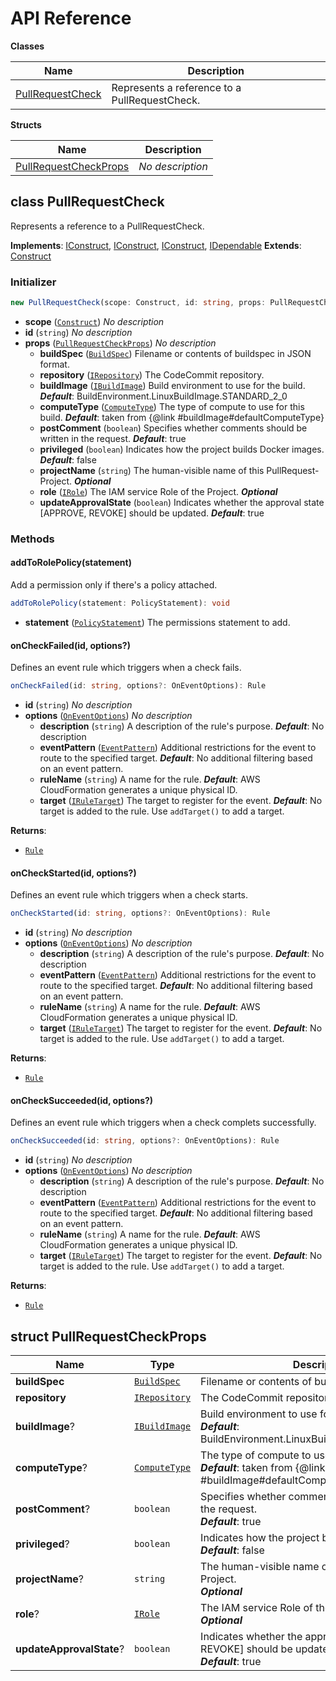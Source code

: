 # API Reference

**Classes**

Name|Description
----|-----------
[PullRequestCheck](#cloudcomponents-cdk-pull-request-check-pullrequestcheck)|Represents a reference to a PullRequestCheck.


**Structs**

Name|Description
----|-----------
[PullRequestCheckProps](#cloudcomponents-cdk-pull-request-check-pullrequestcheckprops)|*No description*



## class PullRequestCheck  <a id="cloudcomponents-cdk-pull-request-check-pullrequestcheck"></a>

Represents a reference to a PullRequestCheck.

__Implements__: [IConstruct](#constructs-iconstruct), [IConstruct](#aws-cdk-core-iconstruct), [IConstruct](#constructs-iconstruct), [IDependable](#aws-cdk-core-idependable)
__Extends__: [Construct](#aws-cdk-core-construct)

### Initializer




```ts
new PullRequestCheck(scope: Construct, id: string, props: PullRequestCheckProps)
```

* **scope** (<code>[Construct](#aws-cdk-core-construct)</code>)  *No description*
* **id** (<code>string</code>)  *No description*
* **props** (<code>[PullRequestCheckProps](#cloudcomponents-cdk-pull-request-check-pullrequestcheckprops)</code>)  *No description*
  * **buildSpec** (<code>[BuildSpec](#aws-cdk-aws-codebuild-buildspec)</code>)  Filename or contents of buildspec in JSON format. 
  * **repository** (<code>[IRepository](#aws-cdk-aws-codecommit-irepository)</code>)  The CodeCommit repository. 
  * **buildImage** (<code>[IBuildImage](#aws-cdk-aws-codebuild-ibuildimage)</code>)  Build environment to use for the build. __*Default*__: BuildEnvironment.LinuxBuildImage.STANDARD_2_0
  * **computeType** (<code>[ComputeType](#aws-cdk-aws-codebuild-computetype)</code>)  The type of compute to use for this build. __*Default*__: taken from {@link #buildImage#defaultComputeType}
  * **postComment** (<code>boolean</code>)  Specifies whether comments should be written in the request. __*Default*__: true
  * **privileged** (<code>boolean</code>)  Indicates how the project builds Docker images. __*Default*__: false
  * **projectName** (<code>string</code>)  The human-visible name of this PullRequest-Project. __*Optional*__
  * **role** (<code>[IRole](#aws-cdk-aws-iam-irole)</code>)  The IAM service Role of the Project. __*Optional*__
  * **updateApprovalState** (<code>boolean</code>)  Indicates whether the approval state [APPROVE, REVOKE] should be updated. __*Default*__: true


### Methods


#### addToRolePolicy(statement) <a id="cloudcomponents-cdk-pull-request-check-pullrequestcheck-addtorolepolicy"></a>

Add a permission only if there's a policy attached.

```ts
addToRolePolicy(statement: PolicyStatement): void
```

* **statement** (<code>[PolicyStatement](#aws-cdk-aws-iam-policystatement)</code>)  The permissions statement to add.




#### onCheckFailed(id, options?) <a id="cloudcomponents-cdk-pull-request-check-pullrequestcheck-oncheckfailed"></a>

Defines an event rule which triggers when a check fails.

```ts
onCheckFailed(id: string, options?: OnEventOptions): Rule
```

* **id** (<code>string</code>)  *No description*
* **options** (<code>[OnEventOptions](#aws-cdk-aws-events-oneventoptions)</code>)  *No description*
  * **description** (<code>string</code>)  A description of the rule's purpose. __*Default*__: No description
  * **eventPattern** (<code>[EventPattern](#aws-cdk-aws-events-eventpattern)</code>)  Additional restrictions for the event to route to the specified target. __*Default*__: No additional filtering based on an event pattern.
  * **ruleName** (<code>string</code>)  A name for the rule. __*Default*__: AWS CloudFormation generates a unique physical ID.
  * **target** (<code>[IRuleTarget](#aws-cdk-aws-events-iruletarget)</code>)  The target to register for the event. __*Default*__: No target is added to the rule. Use `addTarget()` to add a target.

__Returns__:
* <code>[Rule](#aws-cdk-aws-events-rule)</code>

#### onCheckStarted(id, options?) <a id="cloudcomponents-cdk-pull-request-check-pullrequestcheck-oncheckstarted"></a>

Defines an event rule which triggers when a check starts.

```ts
onCheckStarted(id: string, options?: OnEventOptions): Rule
```

* **id** (<code>string</code>)  *No description*
* **options** (<code>[OnEventOptions](#aws-cdk-aws-events-oneventoptions)</code>)  *No description*
  * **description** (<code>string</code>)  A description of the rule's purpose. __*Default*__: No description
  * **eventPattern** (<code>[EventPattern](#aws-cdk-aws-events-eventpattern)</code>)  Additional restrictions for the event to route to the specified target. __*Default*__: No additional filtering based on an event pattern.
  * **ruleName** (<code>string</code>)  A name for the rule. __*Default*__: AWS CloudFormation generates a unique physical ID.
  * **target** (<code>[IRuleTarget](#aws-cdk-aws-events-iruletarget)</code>)  The target to register for the event. __*Default*__: No target is added to the rule. Use `addTarget()` to add a target.

__Returns__:
* <code>[Rule](#aws-cdk-aws-events-rule)</code>

#### onCheckSucceeded(id, options?) <a id="cloudcomponents-cdk-pull-request-check-pullrequestcheck-onchecksucceeded"></a>

Defines an event rule which triggers when a check complets successfully.

```ts
onCheckSucceeded(id: string, options?: OnEventOptions): Rule
```

* **id** (<code>string</code>)  *No description*
* **options** (<code>[OnEventOptions](#aws-cdk-aws-events-oneventoptions)</code>)  *No description*
  * **description** (<code>string</code>)  A description of the rule's purpose. __*Default*__: No description
  * **eventPattern** (<code>[EventPattern](#aws-cdk-aws-events-eventpattern)</code>)  Additional restrictions for the event to route to the specified target. __*Default*__: No additional filtering based on an event pattern.
  * **ruleName** (<code>string</code>)  A name for the rule. __*Default*__: AWS CloudFormation generates a unique physical ID.
  * **target** (<code>[IRuleTarget](#aws-cdk-aws-events-iruletarget)</code>)  The target to register for the event. __*Default*__: No target is added to the rule. Use `addTarget()` to add a target.

__Returns__:
* <code>[Rule](#aws-cdk-aws-events-rule)</code>



## struct PullRequestCheckProps  <a id="cloudcomponents-cdk-pull-request-check-pullrequestcheckprops"></a>






Name | Type | Description 
-----|------|-------------
**buildSpec** | <code>[BuildSpec](#aws-cdk-aws-codebuild-buildspec)</code> | Filename or contents of buildspec in JSON format.
**repository** | <code>[IRepository](#aws-cdk-aws-codecommit-irepository)</code> | The CodeCommit repository.
**buildImage**? | <code>[IBuildImage](#aws-cdk-aws-codebuild-ibuildimage)</code> | Build environment to use for the build.<br/>__*Default*__: BuildEnvironment.LinuxBuildImage.STANDARD_2_0
**computeType**? | <code>[ComputeType](#aws-cdk-aws-codebuild-computetype)</code> | The type of compute to use for this build.<br/>__*Default*__: taken from {@link #buildImage#defaultComputeType}
**postComment**? | <code>boolean</code> | Specifies whether comments should be written in the request.<br/>__*Default*__: true
**privileged**? | <code>boolean</code> | Indicates how the project builds Docker images.<br/>__*Default*__: false
**projectName**? | <code>string</code> | The human-visible name of this PullRequest-Project.<br/>__*Optional*__
**role**? | <code>[IRole](#aws-cdk-aws-iam-irole)</code> | The IAM service Role of the Project.<br/>__*Optional*__
**updateApprovalState**? | <code>boolean</code> | Indicates whether the approval state [APPROVE, REVOKE] should be updated.<br/>__*Default*__: true



